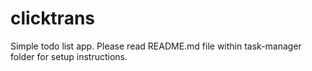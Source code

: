 # clicktrans
Simple todo list app.
Please read README.md file within task-manager folder for setup instructions.
